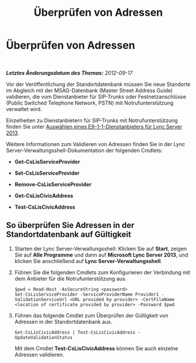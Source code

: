 ﻿---
title: Überprüfen von Adressen
TOCTitle: Überprüfen von Adressen
ms:assetid: aae557c9-e6f5-4d23-8af1-1d4cd7968c54
ms:mtpsurl: https://technet.microsoft.com/de-de/library/Gg412808(v=OCS.15)
ms:contentKeyID: 49295049
ms.date: 05/19/2016
mtps_version: v=OCS.15
ms.translationtype: HT
---

# Überprüfen von Adressen

 

_**Letztes Änderungsdatum des Themas:** 2012-09-17_

Vor der Veröffentlichung der Standortdatenbank müssen Sie neue Standorte im Abgleich mit der MSAG-Datenbank (Master Street Address Guide) validieren, die vom Dienstanbieter für SIP-Trunks oder Festnetzanschlüsse (Public Switched Telephone Network, PSTN) mit Notrufunterstützung verwaltet wird.

Einzelheiten zu Dienstanbietern für SIP-Trunks mit Notrufunterstützung finden Sie unter [Auswählen eines E9-1-1-Dienstanbieters für Lync Server 2013](lync-server-2013-choosing-an-e9-1-1-service-provider.md).

Weitere Informationen zum Validieren von Adressen finden Sie in der Lync Server-Verwaltungsshell-Dokumentation der folgenden Cmdlets:

  - **Get-CsLisServiceProvider**

  - **Set-CsLisServiceProvider**

  - **Remove-CsLisServiceProvider**

  - **Get-CsLisCivicAddress**

  - **Test-CsLisCivicAddress**

## So überprüfen Sie Adressen in der Standortdatenbank auf Gültigkeit

1.  Starten der Lync Server-Verwaltungsshell: Klicken Sie auf **Start**, zeigen Sie auf **Alle Programme** und dann auf **Microsoft Lync Server 2013**, und klicken Sie anschließend auf **Lync Server-Verwaltungsshell**.

2.  Führen Sie die folgenden Cmdlets zum Konfigurieren der Verbindung mit dem Anbieter für die Notrufunterstützung aus.
    
        $pwd = Read-Host -AsSecureString <password>
        Set-CsLisServiceProvider -ServiceProviderName Provider1 -ValidationServiceUrl <URL provided by provider> -CertFileName <location of certificate provided by provider> -Password $pwd

3.  Führen das folgende Cmdlet zum Überprüfen der Gültigkeit von Adressen in der Standortdatenbank aus.
    
        Get-CsLisCivicAddress | Test-CsLisCivicAddress -UpdateValidationStatus
    
    Mit dem Cmdlet **Test-CsLisCivicAddress** können Sie auch einzelne Adressen validieren.

